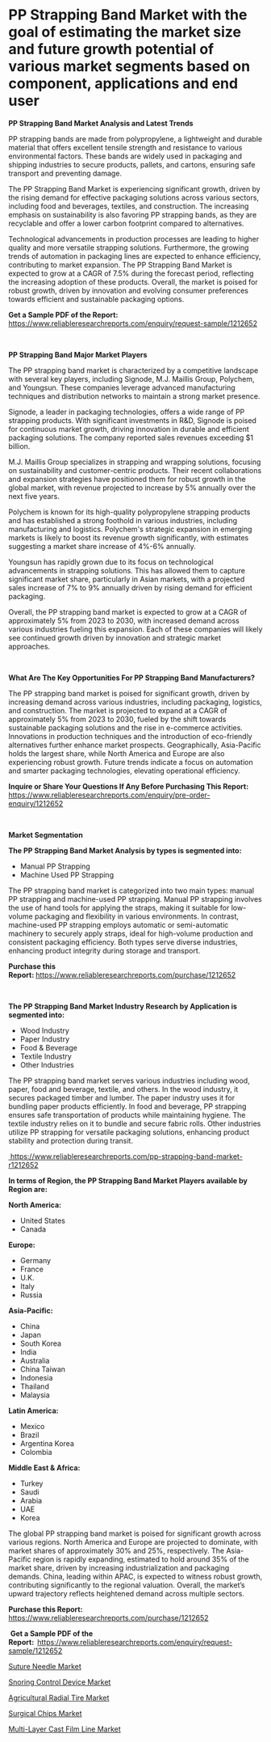 <p><h1>PP Strapping Band Market with the goal of estimating the market size and future growth potential of various market segments based on component, applications and end user</h1></p><p><strong>PP Strapping Band Market Analysis and Latest Trends</strong></p>
<p><p>PP strapping bands are made from polypropylene, a lightweight and durable material that offers excellent tensile strength and resistance to various environmental factors. These bands are widely used in packaging and shipping industries to secure products, pallets, and cartons, ensuring safe transport and preventing damage.</p><p>The PP Strapping Band Market is experiencing significant growth, driven by the rising demand for effective packaging solutions across various sectors, including food and beverages, textiles, and construction. The increasing emphasis on sustainability is also favoring PP strapping bands, as they are recyclable and offer a lower carbon footprint compared to alternatives. </p><p>Technological advancements in production processes are leading to higher quality and more versatile strapping solutions. Furthermore, the growing trends of automation in packaging lines are expected to enhance efficiency, contributing to market expansion. The PP Strapping Band Market is expected to grow at a CAGR of 7.5% during the forecast period, reflecting the increasing adoption of these products. Overall, the market is poised for robust growth, driven by innovation and evolving consumer preferences towards efficient and sustainable packaging options.</p></p>
<p><strong>Get a Sample PDF of the Report:&nbsp;</strong> <a href="https://www.reliableresearchreports.com/enquiry/request-sample/1212652?utm_campaign=24&utm_medium=2&utm_source=Github&utm_content=ia&utm_term=17122024&utm_id=pp-strapping-band">https://www.reliableresearchreports.com/enquiry/request-sample/1212652</a></p>
<p>&nbsp;</p>
<p><strong>PP Strapping Band Major Market Players</strong></p>
<p><p>The PP strapping band market is characterized by a competitive landscape with several key players, including Signode, M.J. Maillis Group, Polychem, and Youngsun. These companies leverage advanced manufacturing techniques and distribution networks to maintain a strong market presence.</p><p>Signode, a leader in packaging technologies, offers a wide range of PP strapping products. With significant investments in R&D, Signode is poised for continuous market growth, driving innovation in durable and efficient packaging solutions. The company reported sales revenues exceeding $1 billion.</p><p>M.J. Maillis Group specializes in strapping and wrapping solutions, focusing on sustainability and customer-centric products. Their recent collaborations and expansion strategies have positioned them for robust growth in the global market, with revenue projected to increase by 5% annually over the next five years.</p><p>Polychem is known for its high-quality polypropylene strapping products and has established a strong foothold in various industries, including manufacturing and logistics. Polychem's strategic expansion in emerging markets is likely to boost its revenue growth significantly, with estimates suggesting a market share increase of 4%-6% annually.</p><p>Youngsun has rapidly grown due to its focus on technological advancements in strapping solutions. This has allowed them to capture significant market share, particularly in Asian markets, with a projected sales increase of 7% to 9% annually driven by rising demand for efficient packaging.</p><p>Overall, the PP strapping band market is expected to grow at a CAGR of approximately 5% from 2023 to 2030, with increased demand across various industries fueling this expansion. Each of these companies will likely see continued growth driven by innovation and strategic market approaches.</p></p>
<p>&nbsp;</p>
<p><strong>What Are The Key Opportunities For PP Strapping Band Manufacturers?</strong></p>
<p><p>The PP strapping band market is poised for significant growth, driven by increasing demand across various industries, including packaging, logistics, and construction. The market is projected to expand at a CAGR of approximately 5% from 2023 to 2030, fueled by the shift towards sustainable packaging solutions and the rise in e-commerce activities. Innovations in production techniques and the introduction of eco-friendly alternatives further enhance market prospects. Geographically, Asia-Pacific holds the largest share, while North America and Europe are also experiencing robust growth. Future trends indicate a focus on automation and smarter packaging technologies, elevating operational efficiency.</p></p>
<p><strong>Inquire or Share Your Questions If Any Before Purchasing This Report:</strong> <a href="https://www.reliableresearchreports.com/enquiry/pre-order-enquiry/1212652?utm_campaign=24&utm_medium=2&utm_source=Github&utm_content=ia&utm_term=17122024&utm_id=pp-strapping-band">https://www.reliableresearchreports.com/enquiry/pre-order-enquiry/1212652</a></p>
<p>&nbsp;</p>
<p><strong>Market Segmentation</strong></p>
<p><strong>The PP Strapping Band Market Analysis by types is segmented into:</strong></p>
<p><ul><li>Manual PP Strapping</li><li>Machine Used PP Strapping</li></ul></p>
<p><p>The PP strapping band market is categorized into two main types: manual PP strapping and machine-used PP strapping. Manual PP strapping involves the use of hand tools for applying the straps, making it suitable for low-volume packaging and flexibility in various environments. In contrast, machine-used PP strapping employs automatic or semi-automatic machinery to securely apply straps, ideal for high-volume production and consistent packaging efficiency. Both types serve diverse industries, enhancing product integrity during storage and transport.</p></p>
<p><strong>Purchase this Report:&nbsp;</strong><a href="https://www.reliableresearchreports.com/purchase/1212652?utm_campaign=24&utm_medium=2&utm_source=Github&utm_content=ia&utm_term=17122024&utm_id=pp-strapping-band">https://www.reliableresearchreports.com/purchase/1212652</a></p>
<p>&nbsp;</p>
<p><strong>The PP Strapping Band Market Industry Research by Application is segmented into:</strong></p>
<p><ul><li>Wood Industry</li><li>Paper Industry</li><li>Food & Beverage</li><li>Textile Industry</li><li>Other Industries</li></ul></p>
<p><p>The PP strapping band market serves various industries including wood, paper, food and beverage, textile, and others. In the wood industry, it secures packaged timber and lumber. The paper industry uses it for bundling paper products efficiently. In food and beverage, PP strapping ensures safe transportation of products while maintaining hygiene. The textile industry relies on it to bundle and secure fabric rolls. Other industries utilize PP strapping for versatile packaging solutions, enhancing product stability and protection during transit.</p></p>
<p><a href="https://www.reliableresearchreports.com/pp-strapping-band-market-r1212652?utm_campaign=24&utm_medium=2&utm_source=Github&utm_content=ia&utm_term=17122024&utm_id=pp-strapping-band">&nbsp;https://www.reliableresearchreports.com/pp-strapping-band-market-r1212652</a></p>
<p><strong>In terms of Region, the PP Strapping Band Market Players available by Region are:</strong></p>
<p>
    <p> <strong> North America: </strong>
        <ul>
            <li>United States</li>
            <li>Canada</li>
        </ul>
        </p> 
    <p> <strong> Europe: </strong>
        <ul>
            <li>Germany</li>
            <li>France</li>
            <li>U.K.</li>
            <li>Italy</li>
            <li>Russia</li>
        </ul>
        </p> 
    <p> <strong> Asia-Pacific: </strong>
        <ul>
            <li>China</li>
            <li>Japan</li>
            <li>South Korea</li>
            <li>India</li>
            <li>Australia</li>
            <li>China Taiwan</li>
            <li>Indonesia</li>
            <li>Thailand</li>
            <li>Malaysia</li>
        </ul>
        </p> 
    <p> <strong> Latin America: </strong>
        <ul>
            <li>Mexico</li>
            <li>Brazil</li>
            <li>Argentina Korea</li>
            <li>Colombia</li>
        </ul>
        </p> 
    <p> <strong> Middle East & Africa: </strong>
        <ul>
            <li>Turkey</li>
            <li>Saudi</li>
            <li>Arabia</li>
            <li>UAE</li>
            <li>Korea</li>
        </ul>
    </p>
    </p>
<p><p>The global PP strapping band market is poised for significant growth across various regions. North America and Europe are projected to dominate, with market shares of approximately 30% and 25%, respectively. The Asia-Pacific region is rapidly expanding, estimated to hold around 35% of the market share, driven by increasing industrialization and packaging demands. China, leading within APAC, is expected to witness robust growth, contributing significantly to the regional valuation. Overall, the market’s upward trajectory reflects heightened demand across multiple sectors.</p></p>
<p><strong>Purchase this Report: </strong><a href="https://www.reliableresearchreports.com/purchase/1212652?utm_campaign=24&utm_medium=2&utm_source=Github&utm_content=ia&utm_term=17122024&utm_id=pp-strapping-band">https://www.reliableresearchreports.com/purchase/1212652</a></p>
<p>&nbsp;<strong>Get a Sample PDF of the Report:&nbsp;&nbsp;</strong><a href="https://www.reliableresearchreports.com/enquiry/request-sample/1212652?utm_campaign=24&utm_medium=2&utm_source=Github&utm_content=ia&utm_term=17122024&utm_id=pp-strapping-band">https://www.reliableresearchreports.com/enquiry/request-sample/1212652</a></p>
<p><strong></strong></p>
<p><p><a href="https://www.linkedin.com/pulse/suture-needle-market-analysis-2024-2031-strong-cagr-65-identifying-7owjf?utm_campaign=24&utm_medium=2&utm_source=Github&utm_content=ia&utm_term=17122024&utm_id=pp-strapping-band">Suture Needle Market</a></p><p><a href="https://www.linkedin.com/pulse/comprehensive-analysis-snoring-control-device-market-projected-zeaif?utm_campaign=24&utm_medium=2&utm_source=Github&utm_content=ia&utm_term=17122024&utm_id=pp-strapping-band">Snoring Control Device Market</a></p><p><a href="https://github.com/santosh758595/Market-Research-Report-List-6/blob/main/agricultural-radial-tire-market.md?utm_campaign=24&utm_medium=2&utm_source=Github&utm_content=ia&utm_term=17122024&utm_id=pp-strapping-band">Agricultural Radial Tire Market</a></p><p><a href="https://www.linkedin.com/pulse/surgical-chips-market-segmentation-applications-types-growth-b76ef?utm_campaign=24&utm_medium=2&utm_source=Github&utm_content=ia&utm_term=17122024&utm_id=pp-strapping-band">Surgical Chips Market</a></p><p><a href="https://github.com/elizabethdagraca/Market-Research-Report-List-5/blob/main/multi-layer-cast-film-line-market.md?utm_campaign=24&utm_medium=2&utm_source=Github&utm_content=ia&utm_term=17122024&utm_id=pp-strapping-band">Multi-Layer Cast Film Line Market</a></p></p>